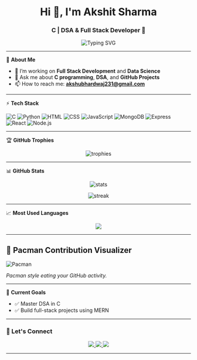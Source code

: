 <h1 align="center">Hi 👋, I'm Akshit Sharma</h1>
<h3 align="center">C | DSA & Full Stack Developer 🚀</h3>

<p align="center">
  <img src="https://readme-typing-svg.demolab.com?font=Fira+Code&size=25&pause=1000&color=00BFFF&width=500&lines=Passionate+Coder;Love+to+Build+Cool+Things;Always+Learning+New+Tech" alt="Typing SVG" />
</p>

---

🌟 **About Me**

- 🌱 I’m working on **Full Stack Development** and **Data Science**  
- 💬 Ask me about **C programming**, **DSA**, and **GitHub Projects**  
- 📫 How to reach me: **akshubhardwaj231@gmail.com**  

---

⚡ **Tech Stack**

![C](https://img.shields.io/badge/C-00599C?style=for-the-badge&logo=c&logoColor=white)
![Python](https://img.shields.io/badge/Python-3776AB.svg?style=for-the-badge&logo=python&logoColor=white)
![HTML](https://img.shields.io/badge/HTML5-E34F26.svg?style=for-the-badge&logo=html5&logoColor=white)
![CSS](https://img.shields.io/badge/CSS3-1572B6.svg?style=for-the-badge&logo=css3&logoColor=white)
![JavaScript](https://img.shields.io/badge/JavaScript-F7DF1E.svg?style=for-the-badge&logo=javascript&logoColor=black)
![MongoDB](https://img.shields.io/badge/MongoDB-47A248.svg?style=for-the-badge&logo=mongodb&logoColor=white)
![Express](https://img.shields.io/badge/Express.js-000000.svg?style=for-the-badge&logo=express&logoColor=white)
![React](https://img.shields.io/badge/React-61DAFB.svg?style=for-the-badge&logo=react&logoColor=black)
![Node.js](https://img.shields.io/badge/Node.js-339933.svg?style=for-the-badge&logo=node.js&logoColor=white)

---

🏆 **GitHub Trophies**

<p align="center">
  <img src="https://github-profile-trophy.vercel.app/?username=akshh-bhardwaj&theme=onedark&row=1&column=6&margin-w=10&margin-h=10" alt="trophies" />
</p>

---

📊 **GitHub Stats**

<p align="center">
  <img src="https://github-readme-stats.vercel.app/api?username=akshh-bhardwaj&show_icons=true&theme=tokyonight" alt="stats" />
</p>

<p align="center">
  <img src="https://github-readme-streak-stats.herokuapp.com/?user=akshh-bhardwaj&theme=tokyonight" alt="streak" />
</p>

---

📈 **Most Used Languages**

<p align="center">
  <img src="https://github-readme-stats.vercel.app/api/top-langs/?username=akshh-bhardwaj&layout=compact&theme=tokyonight" />
</p>

---

## 🐍 Pacman Contribution Visualizer  

![Pacman](https://raw.githubusercontent.com/Akshh-bhardwaj/Packman/output/dist/github-contribution-grid-snake.gif)

*Pacman style eating your GitHub activity.*

---

🎯 **Current Goals**

- ✅ Master DSA in C  
- ✅ Build full-stack projects using MERN  

---

### 🙌 Let's Connect

<p align="center">
  <a href="https://www.linkedin.com/in/akshit-sharma-790601189/">
    <img src="https://img.shields.io/badge/LinkedIn-0077B5.svg?style=for-the-badge&logo=linkedin&logoColor=white" />
  </a>
  <a href="https://leetcode.com/yourprofile">
    <img src="https://img.shields.io/badge/LeetCode-FFA116.svg?style=for-the-badge&logo=leetcode&logoColor=black" />
  </a>
  <a href="mailto:akshubhardwaj231@gmail.com">
    <img src="https://img.shields.io/badge/Gmail-D14836.svg?style=for-the-badge&logo=gmail&logoColor=white" />
  </a>
</p>

---
